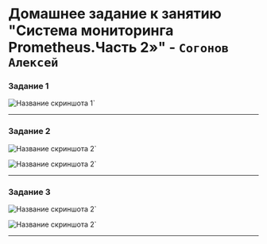 # Домашнее задание к занятию "Система мониторинга Prometheus.Часть 2»" - `Согонов Алексей`

### Задание 1


![Название скриншота 1](https://github.com/SogonovAN/prometheus2-hw/blob/main/1.JPG)`


---

### Задание 2


![Название скриншота 2](https://github.com/SogonovAN/prometheus2-hw/blob/main/2.JPG)`

![Название скриншота 2](https://github.com/SogonovAN/prometheus2-hw/blob/main/2.1.JPG)`


---

### Задание 3


![Название скриншота 2](https://github.com/SogonovAN/prometheus2-hw/blob/main/3.JPG)`

![Название скриншота 2](https://github.com/SogonovAN/prometheus2-hw/blob/main/3.1.JPG)`


---

